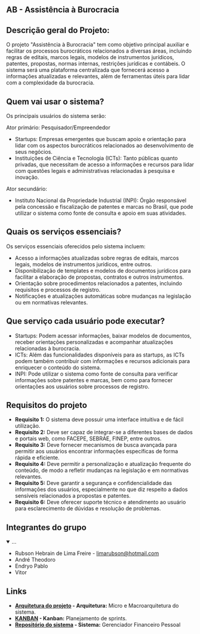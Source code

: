 ## AB - Assistência à Burocracia

## Descrição geral do Projeto:
 O projeto "Assistência à Burocracia" tem como objetivo principal auxiliar e facilitar os processos burocráticos relacionados a diversas áreas, incluindo regras de editais, marcos legais, modelos de instrumentos jurídicos, patentes, propostas, normas internas, restrições jurídicas e contábeis. O sistema será uma plataforma centralizada que fornecerá acesso a informações atualizadas e relevantes, além de ferramentas úteis para lidar com a complexidade da burocracia.
 
## Quem vai usar o sistema?
Os principais usuários do sistema serão:

Ator primário: Pesquisador/Empreendedor
* Startups: Empresas emergentes que buscam apoio e orientação para lidar com os aspectos burocráticos relacionados ao desenvolvimento de seus negócios.
* Instituições de Ciência e Tecnologia (ICTs): Tanto públicas quanto privadas, que necessitam de acesso a informações e recursos para lidar com questões legais e administrativas relacionadas à pesquisa e inovação.

Ator secundário:
* Instituto Nacional da Propriedade Industrial (INPI): Órgão responsável pela concessão e fiscalização de patentes e marcas no Brasil, que pode utilizar o sistema como fonte de consulta e apoio em suas atividades.

## Quais os serviços essenciais?
Os serviços essenciais oferecidos pelo sistema incluem:

* Acesso a informações atualizadas sobre regras de editais, marcos legais, modelos de instrumentos jurídicos, entre outros.
* Disponibilização de templates e modelos de documentos jurídicos para facilitar a elaboração de propostas, contratos e outros instrumentos.
* Orientação sobre procedimentos relacionados a patentes, incluindo requisitos e processos de registro.
* Notificações e atualizações automáticas sobre mudanças na legislação ou em normativas relevantes.
  
## Que serviço cada usuário pode executar? 
* Startups: Podem acessar informações, baixar modelos de documentos, receber orientações personalizadas e acompanhar atualizações relacionadas à burocracia.
* ICTs: Além das funcionalidades disponíveis para as startups, as ICTs podem também contribuir com informações e recursos adicionais para enriquecer o conteúdo do sistema.
* INPI: Pode utilizar o sistema como fonte de consulta para verificar informações sobre patentes e marcas, bem como para fornecer orientações aos usuários sobre processos de registro.
  
## Requisitos do projeto
* **Requisito 1:** O sistema deve possuir uma interface intuitiva e de fácil utilização.
* **Requisito 2:** Deve ser capaz de integrar-se a diferentes bases de dados e portais web, como FACEPE, SEBRAE, FINEP, entre outros.
* **Requisito 3:** Deve fornecer mecanismos de busca avançada para permitir aos usuários encontrar informações específicas de forma rápida e eficiente.
* **Requisito 4:** Deve permitir a personalização e atualização frequente do conteúdo, de modo a refletir mudanças na legislação e em normativas relevantes.
* **Requisito 5:** Deve garantir a segurança e confidencialidade das informações dos usuários, especialmente no que diz respeito a dados sensíveis relacionados a propostas e patentes.
* **Requisito 6:** Deve oferecer suporte técnico e atendimento ao usuário para esclarecimento de dúvidas e resolução de problemas.

## Integrantes do grupo 
<details open>
 <summary>...</summary>
 
 * Rubson Hebrain de Lima Freire - limarubson@hotmail.com
 * André Theodoro
 * Endryo Pablo
 * Vitor
</details>

## Links

* **[Arquitetura do projeto]() - Arquitetura:** Micro e Macroarquitetura do sistema.
* **[KANBAN]() - Kanban:** Planejamento de sprints.
* **[Repositório do sistema]() - Sistema:** Gerenciador Financeiro Pessoal
